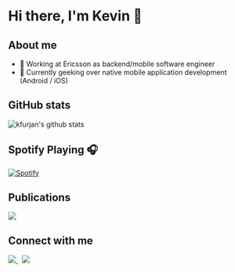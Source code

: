 # Hi there, I'm Kevin 👋

## About me

- 💪 Working at Ericsson as backend/mobile software engineer
- 🌱 Currently geeking over native mobile application development (Android / iOS)

## GitHub stats

![kfurjan's github stats](https://github-readme-stats.vercel.app/api?username=kfurjan&count_private=true&show_icons=true&bg_color=50,4DD0E1,26A69A,4CAF50&title_color=ECEFF1&icon_color=CFD8DC)

## Spotify Playing 🎧

[![Spotify](https://novatorem.kfurjan.vercel.app/api/spotify)](https://open.spotify.com/user/USER_NAME)

## Publications

<a href="https://kevin-furjan.hashnode.dev/" target="_blank">
  <img  src="https://img.shields.io/badge/Hashnode-2962FF?style=for-the-badge&logo=hashnode&logoColor=white" />
</a>

## Connect with me

<a href="https://linkedin.com/in/kevin-furjan" target="_blank">
  <img  src="https://img.shields.io/badge/LinkedIn-0077B5?style=for-the-badge&logo=linkedin&logoColor=white" />
</a>
&nbsp;
<a href="mailto:kfurjan@gmail.com" target="_blank">
  <img  src="https://img.shields.io/badge/Gmail-D14836?style=for-the-badge&logo=gmail&logoColor=white" />
</a>
